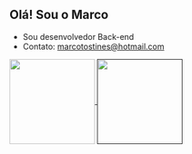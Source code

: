## Olá! Sou o Marco

- Sou desenvolvedor Back-end
- Contato: marcotostines@hotmail.com

<a href="https://github.com/Marco163b/github-readme-stats">
  <img height=150 align="center" src="https://github-readme-stats.vercel.app/api?username=Marco163b" />
</a>
<a href=>
  <img height=150 align="center" src="[https://github-readme-stats.vercel.app/api/top-langs?username=Marco163b&layout=compact&langs_count=8&card_width=320](https://github-readme-stats.vercel.app/api/wakatime?username=Marco163b&langs_count=5&hide=json,properties,stylus&custom_title=Most%20Used%20Languages&theme=transparent&range=all_time)](https://wakatime.com/@Marco)" />
</a>
